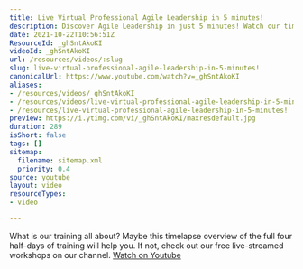 ```yaml
---
title: Live Virtual Professional Agile Leadership in 5 minutes!
description: Discover Agile Leadership in just 5 minutes! Watch our timelapse overview of a comprehensive training course and explore free workshops on our channel.
date: 2021-10-22T10:56:51Z
ResourceId: _ghSntAkoKI
videoId: _ghSntAkoKI
url: /resources/videos/:slug
slug: live-virtual-professional-agile-leadership-in-5-minutes!
canonicalUrl: https://www.youtube.com/watch?v=_ghSntAkoKI
aliases:
- /resources/videos/_ghSntAkoKI
- /resources/videos/live-virtual-professional-agile-leadership-in-5-minutes!
- /resources/live-virtual-professional-agile-leadership-in-5-minutes!
preview: https://i.ytimg.com/vi/_ghSntAkoKI/maxresdefault.jpg
duration: 289
isShort: false
tags: []
sitemap:
  filename: sitemap.xml
  priority: 0.4
source: youtube
layout: video
resourceTypes:
- video

---
```

 What is our training all about? Maybe this timelapse overview of the full four half-days of training will help you. If not, check out our free live-streamed workshops on our channel. 
 [Watch on Youtube](https://www.youtube.com/watch?v=_ghSntAkoKI)
